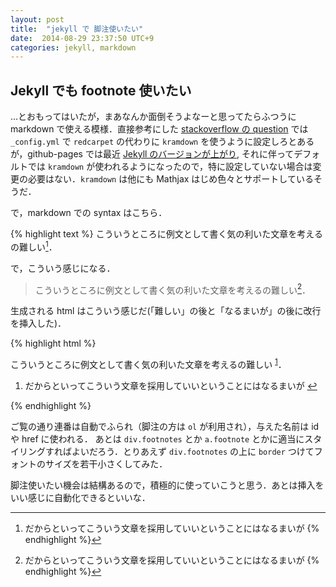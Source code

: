```yaml
---
layout: post
title:  "jekyll で 脚注使いたい"
date:  2014-08-29 23:37:50 UTC+9
categories: jekyll, markdown
---
```


## Jekyll でも footnote 使いたい

…とおもってはいたが，まあなんか面倒そうよなーと思ってたらふつうに markdown で使える模様．直接参考にした
[stackoverflow の question](http://stackoverflow.com/questions/19483975/) では `_config.yml` で `redcarpet` の代わりに `kramdown` を使うように設定しろとあるが，github-pages では最近
[Jekyll のバージョンが上がり](https://github.com/blog/1867-github-pages-now-runs-jekyll-2-2-0), それに伴ってデフォルトでは `kramdown` が使われるようになったので，特に設定していない場合は変更の必要はない．`kramdown` は他にも Mathjax はじめ色々とサポートしているそうだ．

で，markdown での syntax はこちら．

{% highlight  text %}
こういうところに例文として書く気の利いた文章を考えるの難しい[^mumu]．

[^mumu]: だからといってこういう文章を採用していいということにはなるまいが
{% endhighlight %}

で，こういう感じになる．

> こういうところに例文として書く気の利いた文章を考えるの難しい[^mumu]．

[^mumu]: だからといってこういう文章を採用していいということにはなるまいが

生成される html はこういう感じだ(「難しい」の後と「なるまいが」の後に改行を挿入した)．

{% highlight html %}
<p>こういうところに例文として書く気の利いた文章を考えるの難しい
<sup id="fnref:mumu"><a href="#fn:mumu" class="footnote">1</a></sup>．</p>

<div class="footnotes">
  <ol>
    <li id="fn:mumu">
      <p>だからといってこういう文章を採用していいということにはなるまいが
      <a href="#fnref:mumu" class="reversefootnote">&#8617;</a></p>
    </li>
  </ol>
</div>

{% endhighlight %}

ご覧の通り連番は自動でふられ（脚注の方は `ol` が利用され），与えた名前は id や href に使われる．
あとは `div.footnotes` とか `a.footnote` とかに適当にスタイリングすればよいだろう．とりあえず `div.footnotes` の上に `border` つけてフォントのサイズを若干小さくしてみた．

脚注使いたい機会は結構あるので，積極的に使っていこうと思う．あとは挿入をいい感じに自動化できるといいな．
